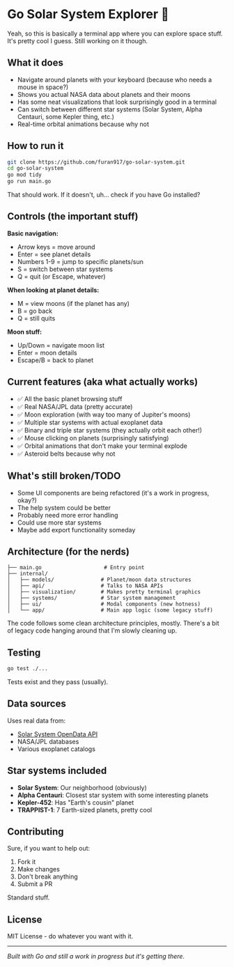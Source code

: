 # Go Solar System Explorer 🚀

Yeah, so this is basically a terminal app where you can explore space stuff. It's pretty cool I guess. Still working on it though.

## What it does

- Navigate around planets with your keyboard (because who needs a mouse in space?)
- Shows you actual NASA data about planets and their moons
- Has some neat visualizations that look surprisingly good in a terminal
- Can switch between different star systems (Solar System, Alpha Centauri, some Kepler thing, etc.)
- Real-time orbital animations because why not

## How to run it

```bash
git clone https://github.com/furan917/go-solar-system.git
cd go-solar-system
go mod tidy
go run main.go
```

That should work. If it doesn't, uh... check if you have Go installed?

## Controls (the important stuff)

**Basic navigation:**
- Arrow keys = move around
- Enter = see planet details
- Numbers 1-9 = jump to specific planets/sun
- S = switch between star systems
- Q = quit (or Escape, whatever)

**When looking at planet details:**
- M = view moons (if the planet has any)
- B = go back
- Q = still quits

**Moon stuff:**
- Up/Down = navigate moon list
- Enter = moon details
- Escape/B = back to planet

## Current features (aka what actually works)

- ✅ All the basic planet browsing stuff
- ✅ Real NASA/JPL data (pretty accurate)
- ✅ Moon exploration (with way too many of Jupiter's moons)
- ✅ Multiple star systems with actual exoplanet data
- ✅ Binary and triple star systems (they actually orbit each other!)
- ✅ Mouse clicking on planets (surprisingly satisfying)
- ✅ Orbital animations that don't make your terminal explode
- ✅ Asteroid belts because why not

## What's still broken/TODO

- Some UI components are being refactored (it's a work in progress, okay?)
- The help system could be better
- Probably need more error handling
- Could use more star systems
- Maybe add export functionality someday

## Architecture (for the nerds)

```
├── main.go                    # Entry point
├── internal/
│   ├── models/               # Planet/moon data structures
│   ├── api/                  # Talks to NASA APIs
│   ├── visualization/        # Makes pretty terminal graphics
│   ├── systems/              # Star system management
│   ├── ui/                   # Modal components (new hotness)
│   └── app/                  # Main app logic (some legacy stuff)
```

The code follows some clean architecture principles, mostly. There's a bit of legacy code hanging around that I'm slowly cleaning up.

## Testing

```bash
go test ./...
```

Tests exist and they pass (usually).

## Data sources

Uses real data from:
- [Solar System OpenData API](https://api.le-systeme-solaire.net/en/)
- NASA/JPL databases
- Various exoplanet catalogs

## Star systems included

- **Solar System**: Our neighborhood (obviously)
- **Alpha Centauri**: Closest star system with some interesting planets
- **Kepler-452**: Has "Earth's cousin" planet
- **TRAPPIST-1**: 7 Earth-sized planets, pretty cool

## Contributing

Sure, if you want to help out:

1. Fork it
2. Make changes
3. Don't break anything
4. Submit a PR

Standard stuff.

## License

MIT License - do whatever you want with it.

---

*Built with Go and still a work in progress but it's getting there.*